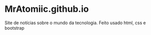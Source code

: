 # MrAtomiic.github.io
Site de notícias sobre o mundo da tecnologia. Feito usado html, css e bootstrap
